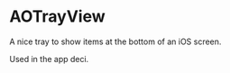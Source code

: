 AOTrayView
==========

A nice tray to show items at the bottom of an iOS screen.

Used in the app deci.
